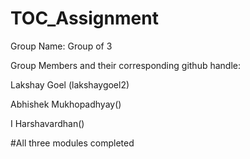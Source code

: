 # TOC_Assignment
Group Name: Group of 3

Group Members and their corresponding github handle:

Lakshay Goel (lakshaygoel2)

Abhishek Mukhopadhyay()

I Harshavardhan()

#All three modules completed
